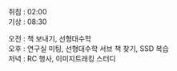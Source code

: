 취침 : 02:00  
기상 : 08:30  
  
오전 : 책 보내기, 선형대수학  
오후 : 연구실 미팅, 선형대수학 서브 책 찾기, SSD 복습  
저녁 : RC 행사, 이미지트래킹 스터디  
